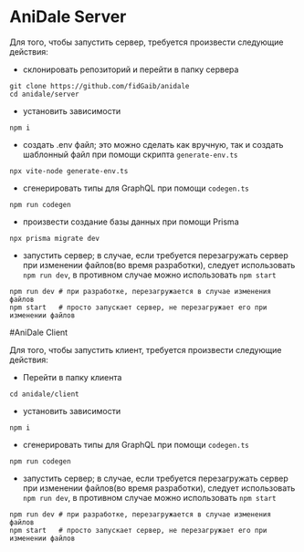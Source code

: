 # AniDale Server

Для того, чтобы запустить сервер, требуется произвести следующие действия:

- склонировать репозиторий и перейти в папку сервера

```
git clone https://github.com/fidGaib/anidale
cd anidale/server
```
- установить зависимости

```
npm i
```
- создать .env файл; это можно сделать как вручную, так и создать шаблонный файл при помощи скрипта `generate-env.ts`

```
npx vite-node generate-env.ts
```

- сгенерировать типы для GraphQL при помощи `codegen.ts`

```
npm run codegen
```
- произвести создание базы данных при помощи Prisma

```
npx prisma migrate dev
```
- запустить сервер; в случае, если требуется перезагружать сервер при изменении файлов(во время разработки), следует использовать `npm run dev`, в противном случае можно использовать `npm start`

```
npm run dev # при разработке, перезагружается в случае изменения файлов
npm start   # просто запускает сервер, не перезагружает его при изменении файлов
```

#AniDale Client

Для того, чтобы запустить клиент, требуется произвести следующие действия:

- Перейти в папку клиента

```
cd anidale/client
```
- установить зависимости

```
npm i
```

- сгенерировать типы для GraphQL при помощи `codegen.ts`

```
npm run codegen
```
- запустить сервер; в случае, если требуется перезагружать сервер при изменении файлов(во время разработки), следует использовать `npm run dev`, в противном случае можно использовать `npm start`

```
npm run dev # при разработке, перезагружается в случае изменения файлов
npm start   # просто запускает сервер, не перезагружает его при изменении файлов
```
